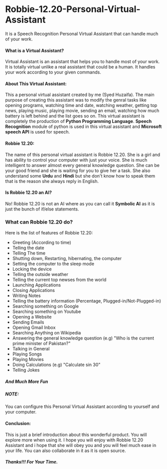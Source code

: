 # Robbie-12.20-Personal-Virtual-Assistant
It is a Speech Recognition Personal Virtual Assistant that can handle much of your work.
#### What is a Virtual Assistant?
Virtual Assistant is an assistant that helps you to handle most of your work. It is totally virtual unlike a real assistant that could be a human. It handles your work according to your given commands.
#### About This Virtual Assistant:
This a personal virtual assistant created by me (Syed Huzaifa). The main purpose of creating this assistant was to modify the genral tasks like opening programs, watching time and date, watching weather, getting top news, playing music, playing movie, sending an email, watching how much battery is left behind and the list goes so on. This virtual assistant is completely the production of **Python Programming Language**. **Speech Recognition** module of python is used in this virtual assistant and **Microsoft speech API** is used for speech.
#### Robbie 12.20:
The name of this personal virtual assistant is Robbie 12.20. She is a girl and has ability to control your computer with just your voice. She is much intelligent to answer almost every general knowledge question. She can be your good friend and she is waiting for you to give her a task. She also understand some **Urdu** and **Hindi** but she don't know how to speak them that is the reason she always reply in English.
#### Is Robbie 12.20 an AI?
No! Robbie 12.20 is not an AI where as you can call it **Symbolic AI** as it is just the bunch of if/else statements.
### What can Robbie 12.20 do?
Here is the list of features of Robbie 12.20:
- Greeting (According to time)
- Telling the date 
- Telling The time 
- Shutting down, Restarting, hibernating, the computer
- Setting the computer to the sleep mode
- Locking the device
- Telling the outside weather 
- Telling the current top newses from the world 
- Launching Applications
- Closing Applications
- Writing Notes
- Telling the battery information (Percentage, Plugged-in/Not-Plugged-in)
- Searching something on Google 
- Searching something on Youtube
- Opening a Website
- Sending Emails
- Opening Gmail Inbox
- Searching Anything on Wikipedia
- Answering the general knowledge question (e.g) "Who is the current prime minister of Pakistan?"
- Talking in General
- Playing Songs
- Playing Movies
- Doing Calculations (e.g) "Calculate sin 30"
- Telling Jokes
##### **And Much More Fun**
##### **NOTE:** 
You can configure this Personal Virtual Assistant according to yourself and your computer.
#### Conclusion:
This is just a brief introduction about this wonderful product. You will explore more when using it. I hope you will enjoy with Robbie 12.20 Assistant and i hope that she will obey you and you will feel much ease in your life. You can also collaborate in it as it is open source.
##### Thanks!!! For Your Time.

